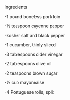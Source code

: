 Ingredients

-1 pound boneless pork loin

-½ teaspoon cayenne pepper

-kosher salt and black pepper

-1 cucumber, thinly sliced

-3 tablespoons cider vinegar

-2 tablespoons olive oil

-2 teaspoons brown sugar

-⅓ cup mayonnaise

-4 Portuguese rolls, split